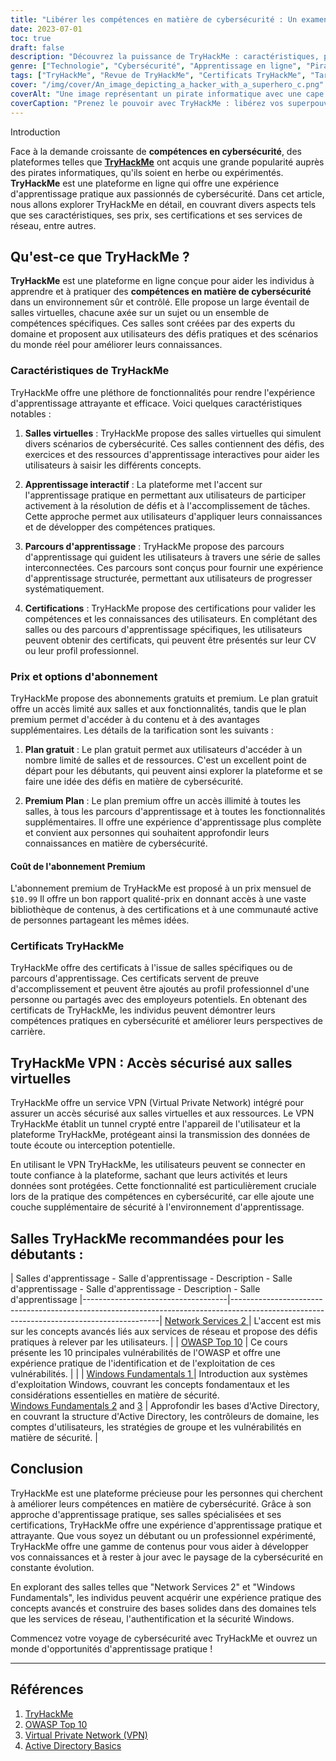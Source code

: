 ```yaml
---
title: "Libérer les compétences en matière de cybersécurité : Un examen de TryHackMe"
date: 2023-07-01
toc: true
draft: false
description: "Découvrez la puissance de TryHackMe : caractéristiques, prix, certifications, services réseau, et plus encore, vous permettant de maîtriser les compétences en cybersécurité."
genre: ["Technologie", "Cybersécurité", "Apprentissage en ligne", "Piratage éthique", "Sécurité des réseaux", "Laboratoires virtuels", "Certifications", "Parcours d'apprentissage", "Expérience pratique", "Revue de TryHackMe"]
tags: ["TryHackMe", "Revue de TryHackMe", "Certificats TryHackMe", "Tarification TryHackMe", "TryHackMe Network Services 2", "Abonnement TryHackMe", "Contournement de l'authentification de TryHackMe", "Inclusion de fichiers TryHackMe", "TryHackMe OWASP Top 10 Walkthrough (en anglais)", "VPN TryHackMe", "TryHackMe Windows Fundamentals 1", "TryHackMe Active Directory", "TryHackMe Active Directory Basics", "Réponses de TryHackMe", "TryHackMe Linux Fundamentals Partie 3", "Logo de TryHackMe", "TryHackMe Mitre", "TryHackMe Splunk", "TryHackMe SQL Injection", "Support TryHackMe", "Outils de renseignement sur les menaces TryHackMe", "Vulnérabilités de téléchargement de TryHackMe", "TryHackMe : marcher sur une application", "TryHackMe Windows Fondamentaux 2", "TryHackMe Windows Fundamentals 3", "TryHackMe Bleu", "TryHackMe Blue Walkthrough"]
cover: "/img/cover/An_image_depicting_a_hacker_with_a_superhero_c.png"
coverAlt: "Une image représentant un pirate informatique avec une cape de super-héros, symbolisant l'autonomie acquise grâce à la formation en cybersécurité de TryHackMe."
coverCaption: "Prenez le pouvoir avec TryHackMe : libérez vos superpouvoirs en matière de cybersécurité"
---
```

 Introduction

Face à la demande croissante de **compétences en cybersécurité**, des plateformes telles que [**TryHackMe**](https://tryhackme.com/signup?referrer=5f651e437af6815dfbc2ab56) ont acquis une grande popularité auprès des pirates informatiques, qu'ils soient en herbe ou expérimentés. **TryHackMe** est une plateforme en ligne qui offre une expérience d'apprentissage pratique aux passionnés de cybersécurité. Dans cet article, nous allons explorer TryHackMe en détail, en couvrant divers aspects tels que ses caractéristiques, ses prix, ses certifications et ses services de réseau, entre autres.

## Qu'est-ce que TryHackMe ?

**TryHackMe** est une plateforme en ligne conçue pour aider les individus à apprendre et à pratiquer des **compétences en matière de cybersécurité** dans un environnement sûr et contrôlé. Elle propose un large éventail de salles virtuelles, chacune axée sur un sujet ou un ensemble de compétences spécifiques. Ces salles sont créées par des experts du domaine et proposent aux utilisateurs des défis pratiques et des scénarios du monde réel pour améliorer leurs connaissances.

### Caractéristiques de TryHackMe

TryHackMe offre une pléthore de fonctionnalités pour rendre l'expérience d'apprentissage attrayante et efficace. Voici quelques caractéristiques notables :

1. **Salles virtuelles** : TryHackMe propose des salles virtuelles qui simulent divers scénarios de cybersécurité. Ces salles contiennent des défis, des exercices et des ressources d'apprentissage interactives pour aider les utilisateurs à saisir les différents concepts.

2. **Apprentissage interactif** : La plateforme met l'accent sur l'apprentissage pratique en permettant aux utilisateurs de participer activement à la résolution de défis et à l'accomplissement de tâches. Cette approche permet aux utilisateurs d'appliquer leurs connaissances et de développer des compétences pratiques.

3. **Parcours d'apprentissage** : TryHackMe propose des parcours d'apprentissage qui guident les utilisateurs à travers une série de salles interconnectées. Ces parcours sont conçus pour fournir une expérience d'apprentissage structurée, permettant aux utilisateurs de progresser systématiquement.

4. **Certifications** : TryHackMe propose des certifications pour valider les compétences et les connaissances des utilisateurs. En complétant des salles ou des parcours d'apprentissage spécifiques, les utilisateurs peuvent obtenir des certificats, qui peuvent être présentés sur leur CV ou leur profil professionnel.

### Prix et options d'abonnement

TryHackMe propose des abonnements gratuits et premium. Le plan gratuit offre un accès limité aux salles et aux fonctionnalités, tandis que le plan premium permet d'accéder à du contenu et à des avantages supplémentaires. Les détails de la tarification sont les suivants :

1. **Plan gratuit** : Le plan gratuit permet aux utilisateurs d'accéder à un nombre limité de salles et de ressources. C'est un excellent point de départ pour les débutants, qui peuvent ainsi explorer la plateforme et se faire une idée des défis en matière de cybersécurité.

2. **Premium Plan** : Le plan premium offre un accès illimité à toutes les salles, à tous les parcours d'apprentissage et à toutes les fonctionnalités supplémentaires. Il offre une expérience d'apprentissage plus complète et convient aux personnes qui souhaitent approfondir leurs connaissances en matière de cybersécurité.

#### Coût de l'abonnement Premium

L'abonnement premium de TryHackMe est proposé à un prix mensuel de `$10.99` Il offre un bon rapport qualité-prix en donnant accès à une vaste bibliothèque de contenus, à des certifications et à une communauté active de personnes partageant les mêmes idées.

### Certificats TryHackMe

TryHackMe offre des certificats à l'issue de salles spécifiques ou de parcours d'apprentissage. Ces certificats servent de preuve d'accomplissement et peuvent être ajoutés au profil professionnel d'une personne ou partagés avec des employeurs potentiels. En obtenant des certificats de TryHackMe, les individus peuvent démontrer leurs compétences pratiques en cybersécurité et améliorer leurs perspectives de carrière.

## TryHackMe VPN : Accès sécurisé aux salles virtuelles

TryHackMe offre un service VPN (Virtual Private Network) intégré pour assurer un accès sécurisé aux salles virtuelles et aux ressources. Le VPN TryHackMe établit un tunnel crypté entre l'appareil de l'utilisateur et la plateforme TryHackMe, protégeant ainsi la transmission des données de toute écoute ou interception potentielle.

En utilisant le VPN TryHackMe, les utilisateurs peuvent se connecter en toute confiance à la plateforme, sachant que leurs activités et leurs données sont protégées. Cette fonctionnalité est particulièrement cruciale lors de la pratique des compétences en cybersécurité, car elle ajoute une couche supplémentaire de sécurité à l'environnement d'apprentissage.

## Salles TryHackMe recommandées pour les débutants :

| Salles d'apprentissage - Salle d'apprentissage - Description - Salle d'apprentissage - Salle d'apprentissage - Description - Salle d'apprentissage
|------------------------------------|------------------------------------------------------------------------------------------------------------------------------------------|
 [Network Services 2 ](https://tryhackme.com/room/networkservices2)                | L'accent est mis sur les concepts avancés liés aux services de réseau et propose des défis pratiques à relever par les utilisateurs.                             |
| [OWASP Top 10](https://tryhackme.com/room/owasptop102021)           | Ce cours présente les 10 principales vulnérabilités de l'OWASP et offre une expérience pratique de l'identification et de l'exploitation de ces vulnérabilités. | |
| [Windows Fundamentals 1  ](https://tryhackme.com/room/windowsfundamentals1xbx)           | Introduction aux systèmes d'exploitation Windows, couvrant les concepts fondamentaux et les considérations essentielles en matière de sécurité.                       
 [Windows Fundamentals 2](https://tryhackme.com/room/windowsfundamentals2x0x) and [3](https://tryhackme.com/room/windowsfundamentals3xzx)       | Approfondir les bases d'Active Directory, en couvrant la structure d'Active Directory, les contrôleurs de domaine, les comptes d'utilisateurs, les stratégies de groupe et les vulnérabilités en matière de sécurité.                    |


## Conclusion

TryHackMe est une plateforme précieuse pour les personnes qui cherchent à améliorer leurs compétences en matière de cybersécurité. Grâce à son approche d'apprentissage pratique, ses salles spécialisées et ses certifications, TryHackMe offre une expérience d'apprentissage pratique et attrayante. Que vous soyez un débutant ou un professionnel expérimenté, TryHackMe offre une gamme de contenus pour vous aider à développer vos connaissances et à rester à jour avec le paysage de la cybersécurité en constante évolution.

En explorant des salles telles que "Network Services 2" et "Windows Fundamentals", les individus peuvent acquérir une expérience pratique des concepts avancés et construire des bases solides dans des domaines tels que les services de réseau, l'authentification et la sécurité Windows.

Commencez votre voyage de cybersécurité avec TryHackMe et ouvrez un monde d'opportunités d'apprentissage pratique !

______

## Références

1. [TryHackMe](https://tryhackme.com/signup?referrer=5f651e437af6815dfbc2ab56)
2. [OWASP Top 10](https://owasp.org/www-project-top-ten/)
3. [Virtual Private Network (VPN)](https://en.wikipedia.org/wiki/Virtual_private_network)
4. [Active Directory Basics](https://docs.microsoft.com/en-us/windows-server/identity/ad-ds/get-started/virtual-dc/active-directory-domain-services-overview)
